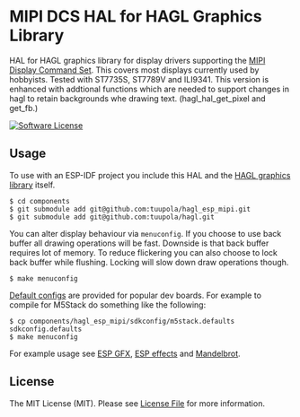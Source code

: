 # MIPI DCS HAL for HAGL Graphics Library

HAL for HAGL graphics library for display drivers supporting the [MIPI Display Command Set](https://www.mipi.org/specifications/display-command-set). This covers most displays currently used by hobbyists. Tested with ST7735S, ST7789V and ILI9341. This version is enhanced with addtional functions which are needed to support changes in hagl to retain backgrounds whe drawing text. (hagl_hal_get_pixel and get_fb.)

[![Software License](https://img.shields.io/badge/license-MIT-brightgreen.svg?style=flat-square)](LICENSE.md)

## Usage

To use with an ESP-IDF project you include this HAL and the [HAGL graphics library](https://github.com/tuupola/hagl) itself.

```
$ cd components
$ git submodule add git@github.com:tuupola/hagl_esp_mipi.git
$ git submodule add git@github.com:tuupola/hagl.git
```

You can alter display behaviour via `menuconfig`. If you choose to use back buffer all drawing operations will be fast. Downside is that back buffer requires lot of memory. To reduce flickering you can also choose to lock back buffer while flushing. Locking will slow down draw operations though.

```
$ make menuconfig
```

[Default configs](https://github.com/tuupola/hagl_esp_mipi/tree/master/sdkconfig/) are provided for popular dev boards. For example to compile for M5Stack do something like the following:

```
$ cp components/hagl_esp_mipi/sdkconfig/m5stack.defaults sdkconfig.defaults
$ make menuconfig
```

For example usage see [ESP GFX](https://github.com/tuupola/esp_gfx), [ESP effects](https://github.com/tuupola/esp_effects) and [Mandelbrot](https://github.com/tuupola/esp-examples/tree/master/014-mandelbrot).

## License

The MIT License (MIT). Please see [License File](LICENSE.txt) for more information.

